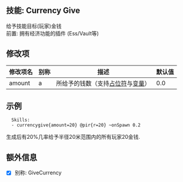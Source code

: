 技能: Currency Give
--------------------------

给予技能目标(玩家)金钱  
前置: 拥有经济功能的插件 (Ess/Vault等)

修改项
----------

| 修改项名 | 别称    | 描述                                                                                                    | 默认值 |
|-----------|------------|----------------------------------------------------------------------------------------------------------------|---------------|
| amount | a | 所给予的钱数（支持[占位符](技能/占位符)与[变量](技能/变量)） | 0.0 |

示例
--------

      Skills:
      - currencygive{amount=20} @pir{r=20} ~onSpawn 0.2

生成后有20%几率给予半径20米范围内的所有玩家20金钱.

额外信息
---

- [x] 别称: GiveCurrency